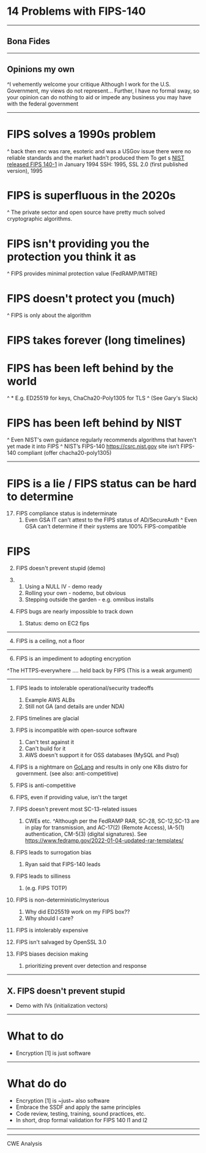 # 14 Problems with FIPS-140

---


## Bona Fides


---

## Opinions my own


^I vehemently welcome your critique
Although I work for the U.S. Government, my views
do not represent...
Further, I have no formal sway, so your opinion
can do nothing to aid or impede any business you
may have with the federal government

---

# FIPS solves a 1990s problem 

^ back then enc was rare, esoteric and was a USGov issue
there were no reliable standards and the market hadn't produced them
To get s
[NIST released FIPS 140-1](https://tsapps.nist.gov/publication/get_pdf.cfm?pub_id=917970) in January 1994
SSH: 1995, SSL 2.0 (first published version), 1995

# FIPS is superfluous in the 2020s

^ The private sector and open source 
have pretty much solved cryptographic algorithms. 

# FIPS isn't providing you the protection you think it as

^ FIPS provides minimal protection value (FedRAMP/MITRE)

# FIPS doesn't protect you (much)

^ FIPS is only about the algorithm

# FIPS takes forever  (long timelines)

# FIPS has been left behind by the world

^ * E.g. ED25519 for keys, ChaCha20-Poly1305 for TLS
^ (See Gary's Slack)

# FIPS has been left behind by NIST

^ Even NIST's own guidance regularly 
recommends algorithms that haven't 
yet made it into FIPS 
^ NIST’s FIPS-140 https://csrc.nist.gov site isn’t FIPS-140 compliant (offer chacha20-poly1305)


--- 

# FIPS is a lie / FIPS status can be hard to determine

17. FIPS compliance status is indeterminate
    1.  Even GSA IT can't attest to the FIPS status of AD/SecureAuth
^ Even GSA can't determine if their systems 
are 100% FIPS-compatible

# FIPS 



2. FIPS doesn't prevent stupid (demo)
3. 
   1. Using a NULL IV - demo ready
   2. Rolling your own - nodemo, but obvious
   3. Stepping outside the garden - e.g. omnibus installs

1. FIPS bugs are nearly impossible to track down
   1. Status: demo on EC2 fips

---

4. FIPS is a ceiling, not a floor

---

6. FIPS is an impediment to adopting encryption 

^The HTTPS-everywhere  .... held back by FIPS 
(This is a weak argument)

---

1. FIPS leads to intolerable operational/security tradeoffs
   1. Example AWS ALBs
   2. Still not GA (and details are under NDA)

2.  FIPS timelines are glacial

3.  FIPS is incompatible with open-source software
    1.  Can't test against it
    2.  Can't build for it
    3.  AWS doesn't support it for OSS databases (MySQL and Psql)


4.  FIPS is a nightmare on [GoLang](https://github.com/golang/go/issues/33281) and results in only one K8s distro for government. (see also: anti-competitive)


11. FIPS is anti-competitive


13. FIPS, even if providing value, isn't the target 

14. FIPS doesn't prevent most SC-13-related issues
    1.  CWEs etc.
^Although per the FedRAMP RAR, SC-28, SC-12,SC-13 are in play for transmission, and AC-17(2) (Remote Access), IA-5(1) authentication, CM-5(3) (digital signatures). See https://www.fedramp.gov/2022-01-04-updated-rar-templates/


15. FIPS leads to surrogation bias
    1.  Ryan said that FIPS-140 leads

16. FIPS leads to silliness 
    1.  (e.g. FIPS TOTP)

18. FIPS is non-deterministic/mysterious
    1.  Why did ED25519 work on my FIPS box??
    2.  Why should I care?


19. FIPS is intolerably expensive

20. FIPS isn't salvaged by OpenSSL 3.0

21. FIPS biases decision making 
    1.  prioritizing prevent over detection and response
---

## X. FIPS doesn't prevent stupid

* Demo with IVs (initialization vectors)

---
# What to do

* Encryption [1] is just software

---

# What do do

* Encryption [1] is ~just~ also software
* Embrace the SSDF and apply the same principles
* Code review, testing, training, sound practices, etc.
* In short, drop formal validation for FIPS 140 l1 and l2

---





---


CWE Analysis

